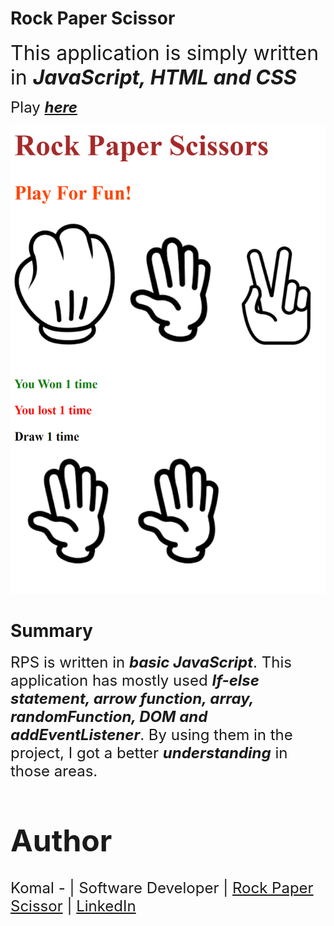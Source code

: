 # **Rock Paper Scissor**

<font size = 6> This application is simply written in ***JavaScript, HTML and CSS***</font>

<font size=5> Play ***[here](https://komalgill0310.github.io/Rock-Paper-Scissors/)***</font>

<img src = "rps app screenshot.PNG">

# **Summary**
<font size=5>RPS is written in ***basic JavaScript***. This application has mostly used ***If-else statement, arrow function, array, randomFunction, DOM and addEventListener***. By using them in the project, I got a better ***understanding*** in those areas.

# Author
<font size=5>Komal - | Software Developer | [Rock Paper Scissor](https://komalgill0310.github.io/Rock-Paper-Scissors/) | [LinkedIn](www.linkedin.com/in/komalpreet-kaur-3b6924177)